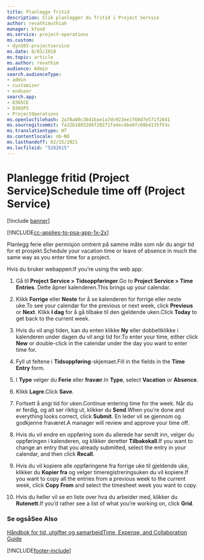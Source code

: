 ```yaml
---
title: Planlegge fritid
description: Slik planlegger du fritid i Project Service
author: revathimuthiah
manager: kfend
ms.service: project-operations
ms.custom:
- dyn365-projectservice
ms.date: 8/03/2018
ms.topic: article
ms.author: revathim
audience: Admin
search.audienceType:
- admin
- customizer
- enduser
search.app:
- D365CE
- D365PS
- ProjectOperations
ms.openlocfilehash: 2a78a80c3841bae1a7dc923ee1f60d7e571f2041
ms.sourcegitcommit: fa32b1893286f20271fa4ec4be8fc68bd135f53c
ms.translationtype: HT
ms.contentlocale: nb-NO
ms.lasthandoff: 02/15/2021
ms.locfileid: "5282615"
---
```

# <a name="schedule-time-off-project-service"></a><span data-ttu-id="d247e-103">Planlegge fritid (Project Service)</span><span class="sxs-lookup"><span data-stu-id="d247e-103">Schedule time off (Project Service)</span></span>

[!include [banner](../includes/psa-now-project-operations.md)]

[!INCLUDE[cc-applies-to-psa-app-1x-2x](../includes/cc-applies-to-psa-app-1x-2x.md)]

<span data-ttu-id="d247e-104">Planlegg ferie eller permisjon omtrent på samme måte som når du angir tid for et prosjekt.</span><span class="sxs-lookup"><span data-stu-id="d247e-104">Schedule your vacation time or leave of absence in much the same way as you enter time for a project.</span></span>  
  
 <span data-ttu-id="d247e-105">Hvis du bruker webappen:</span><span class="sxs-lookup"><span data-stu-id="d247e-105">If you’re using the web app:</span></span>  
  
1.  <span data-ttu-id="d247e-106">Gå til **Project Service > Tidsoppføringer**.</span><span class="sxs-lookup"><span data-stu-id="d247e-106">Go to **Project Service > Time Entries**.</span></span> <span data-ttu-id="d247e-107">Dette åpner kalenderen.</span><span class="sxs-lookup"><span data-stu-id="d247e-107">This brings up your calendar.</span></span>  
  
2.  <span data-ttu-id="d247e-108">Klikk **Forrige** eller **Neste** for å se kalenderen for forrige eller neste uke.</span><span class="sxs-lookup"><span data-stu-id="d247e-108">To see your calendar for the previous or next week, click **Previous** or **Next**.</span></span> <span data-ttu-id="d247e-109">Klikk **I dag** for å gå tilbake til den gjeldende uken.</span><span class="sxs-lookup"><span data-stu-id="d247e-109">Click **Today** to get back to the current week.</span></span>  
  
3.  <span data-ttu-id="d247e-110">Hvis du vil angi tiden, kan du enten klikke **Ny** eller dobbeltklikke i kalenderen under dagen du vil angi tid for.</span><span class="sxs-lookup"><span data-stu-id="d247e-110">To enter your time, either click **New** or double-click in the calendar under the day you want to enter time for.</span></span>  
  
4.  <span data-ttu-id="d247e-111">Fyll ut feltene i **Tidsoppføring**-skjemaet.</span><span class="sxs-lookup"><span data-stu-id="d247e-111">Fill in the fields in the **Time Entry** form.</span></span>  
  
5.  <span data-ttu-id="d247e-112">I **Type** velger du **Ferie** eller **fravær**.</span><span class="sxs-lookup"><span data-stu-id="d247e-112">In **Type**, select **Vacation** or **Absence**.</span></span>  
  
6.  <span data-ttu-id="d247e-113">Klikk **Lagre**.</span><span class="sxs-lookup"><span data-stu-id="d247e-113">Click **Save**.</span></span>  
  
7.  <span data-ttu-id="d247e-114">Fortsett å angi tid for uken.</span><span class="sxs-lookup"><span data-stu-id="d247e-114">Continue entering time for the week.</span></span> <span data-ttu-id="d247e-115">Når du er ferdig, og alt ser riktig ut, klikker du **Send**.</span><span class="sxs-lookup"><span data-stu-id="d247e-115">When you’re done and everything looks correct, click **Submit**.</span></span> <span data-ttu-id="d247e-116">En leder vil se gjennom og godkjenne fraværet.</span><span class="sxs-lookup"><span data-stu-id="d247e-116">A manager will review and approve your time off.</span></span>  
  
8.  <span data-ttu-id="d247e-117">Hvis du vil endre en oppføring som du allerede har sendt inn, velger du oppføringen i kalenderen, og klikker deretter **Tilbakekall**.</span><span class="sxs-lookup"><span data-stu-id="d247e-117">If you want to change an entry that you already submitted, select the entry in your calendar, and then click **Recall**.</span></span>  
  
9. <span data-ttu-id="d247e-118">Hvis du vil kopiere alle oppføringene fra forrige uke til gjeldende uke, klikker du **Kopier fra** og velger timeregistreringsuken du vil kopiere.</span><span class="sxs-lookup"><span data-stu-id="d247e-118">If you want to copy all the entries from a previous week to the current week, click **Copy From** and select the timesheet week you want to copy.</span></span>  
  
10. <span data-ttu-id="d247e-119">Hvis du heller vil se en liste over hva du arbeider med, klikker du **Rutenett**.</span><span class="sxs-lookup"><span data-stu-id="d247e-119">If you’d rather see a list of what you’re working on, click **Grid**.</span></span>  
  
### <a name="see-also"></a><span data-ttu-id="d247e-120">Se også</span><span class="sxs-lookup"><span data-stu-id="d247e-120">See Also</span></span>  
 [<span data-ttu-id="d247e-121">Håndbok for tid, utgifter og samarbeid</span><span class="sxs-lookup"><span data-stu-id="d247e-121">Time, Expense, and Collaboration Guide</span></span>](../psa/time-expense-collaboration-guide.md)


[!INCLUDE[footer-include](../includes/footer-banner.md)]